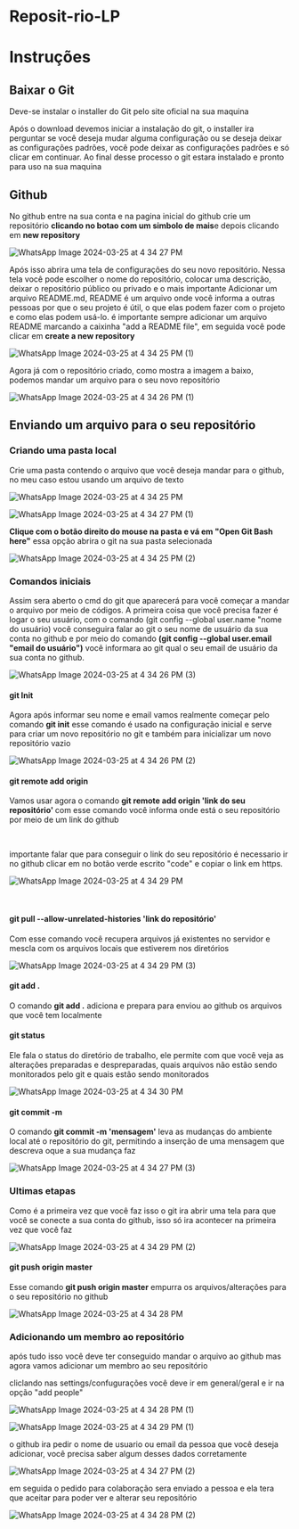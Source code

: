 # Reposit-rio-LP
<h1>Instruções</h1>

<h2>Baixar o Git</h2>
<p>Deve-se instalar o installer do Git pelo site oficial na sua maquina</p>
<p>Após o download devemos iniciar a instalação do git, o installer ira perguntar se você deseja mudar alguma configuração ou se deseja deixar as configurações padrões, você pode deixar as configurações padrões e só clicar em continuar. Ao final desse processo o git estara instalado e pronto para uso na sua maquina</p>

<h2>Github</h2>

  <p>No github entre na sua conta e na pagina inicial do github crie um repositório <strong>clicando no botao com um simbolo de       mais</strong>e depois clicando em <strong>new repository</strong></p>

![WhatsApp Image 2024-03-25 at 4 34 27 PM](https://github.com/hudson12345/Reposit-rio-LP/assets/105759351/c3fd2066-5a0c-4dd7-a5b8-502a375f41c5)
  
   <p>Após isso abrira uma tela de configurações do seu novo repositório. Nessa tela você pode escolher o nome do repositório, 
   colocar uma descrição, deixar o repositório público ou privado e o mais importante Adicionar um arquivo README.md, README é       um arquivo onde você informa a outras pessoas por que o seu projeto é útil, o que elas podem fazer com o projeto e como elas      podem usá-lo. é importante sempre adicionar um arquivo README marcando a caixinha "add a README file", em seguida você pode       clicar em <strong>create a new repository</strong> </p>

   ![WhatsApp Image 2024-03-25 at 4 34 25 PM (1)](https://github.com/hudson12345/Reposit-rio-LP/assets/105759351/bfd6c13c-03e0-4d2d-8640-25dfd3772c6c)

  <p>Agora já com o repositório criado, como mostra a imagem a baixo, podemos mandar um arquivo para o seu novo repositório</p>

![WhatsApp Image 2024-03-25 at 4 34 26 PM (1)](https://github.com/hudson12345/Reposit-rio-LP/assets/105759351/c78032dc-17d7-431c-aa34-7e7eed532925)

<h2>Enviando um arquivo para o seu repositório</h2>
  <h3>Criando uma pasta local</h3>
   <p>Crie uma pasta contendo o arquivo que você deseja mandar para o github, no meu caso estou usando um arquivo de texto</p>

![WhatsApp Image 2024-03-25 at 4 34 25 PM](https://github.com/hudson12345/Reposit-rio-LP/assets/105759351/f4647fc8-2f24-419c-9a8e-6f62c7cfd32d)

![WhatsApp Image 2024-03-25 at 4 34 27 PM (1)](https://github.com/hudson12345/Reposit-rio-LP/assets/105759351/ee4102fc-b9ab-4227-92e0-23b816f32c07)

  <p> <strong>Clique com o botão direito do mouse na pasta e vá em "Open Git Bash here"</strong> essa opção abrira o git na sua pasta selecionada</p>

![WhatsApp Image 2024-03-25 at 4 34 25 PM (2)](https://github.com/hudson12345/Reposit-rio-LP/assets/105759351/6e97e8f2-bfb7-4673-9ab7-3219306308ff)

<h3>Comandos iniciais</h3>
  <p>Assim sera aberto o cmd do git que aparecerá para você começar a mandar o arquivo por meio de códigos.
   A primeira coisa que você precisa fazer é logar o seu usuário, com o comando <stong>(git config --global user.name "nome do usuário)</stong> você conseguira falar ao git o seu nome de usuário da sua conta no github e por meio do comando <strong>(git config --global user.email "email do usuário")</strong> você informara ao git qual o seu email de usuário da sua conta no github.
 </p>

 ![WhatsApp Image 2024-03-25 at 4 34 26 PM (3)](https://github.com/hudson12345/Reposit-rio-LP/assets/105759351/228e8701-81e2-4a00-a689-88a52f38ace7)

 <h4>git Init</h4>
  <p>Agora após informar seu nome e email vamos realmente começar pelo comando <strong>git init</strong> esse comando é usado na configuração inicial e serve para criar um novo repositório no git e também para inicializar um novo repositório vazio</p>

![WhatsApp Image 2024-03-25 at 4 34 26 PM (2)](https://github.com/hudson12345/Reposit-rio-LP/assets/105759351/0b6961f9-1c2b-4bc9-acbd-33bdb04e00f5)

<h4>git remote add origin</h4>
  <p>Vamos usar agora o comando <strong>git remote add origin 'link do seu repositório' </strong> com esse comando você informa onde está o seu repositório por meio de um link do github</p>

  
  <br>
  <p>importante falar que para conseguir o link do seu repositório é necessario ir no github clicar em no botão verde escrito "code" e copiar o link em https.</p>

![WhatsApp Image 2024-03-25 at 4 34 29 PM](https://github.com/hudson12345/Reposit-rio-LP/assets/105759351/e57acdcb-9d6e-43e4-9269-a021a4726294)
  
  <br>
<h4>git pull --allow-unrelated-histories 'link do repositório'</h4>
 <p>Com esse comando você recupera arquivos já existentes no servidor e mescla com os arquivos locais que estiverem nos diretórios</p>

![WhatsApp Image 2024-03-25 at 4 34 29 PM (3)](https://github.com/hudson12345/Reposit-rio-LP/assets/105759351/2afe7fff-93ee-4231-8cc8-8e816ead58c6)

<h4>git add .</h4>
 <p>O comando <strong>git add .</strong> adiciona e prepara para enviou ao github os arquivos que você tem localmente</p>

<h4>git status</h4>
  <p>Ele fala o status do diretório de trabalho, ele permite com que você veja as alterações preparadas e despreparadas, quais arquivos não estão sendo monitorados pelo git e quais estão sendo monitorados</p>  

![WhatsApp Image 2024-03-25 at 4 34 30 PM](https://github.com/hudson12345/Reposit-rio-LP/assets/105759351/8917b37e-47a9-4bc4-be3c-805f8d3893b7)

<h4>git commit -m</h4>
  <p>O comando <strong>git commit -m 'mensagem'</strong> leva as mudanças do ambiente local até o repositório do git, permitindo a inserção de uma mensagem que descreva oque a sua mudança faz</p>

![WhatsApp Image 2024-03-25 at 4 34 27 PM (3)](https://github.com/hudson12345/Reposit-rio-LP/assets/105759351/b2361570-f6bb-4d48-8f81-f17cc14ba994)

<h3>Ultimas etapas</h3>
  <p>Como é a primeira vez que você faz isso o git ira abrir uma tela para que você se conecte a sua conta do github, isso só ira acontecer na primeira vez que você faz</p>

  ![WhatsApp Image 2024-03-25 at 4 34 29 PM (2)](https://github.com/hudson12345/Reposit-rio-LP/assets/105759351/67ba7f05-431c-4cf5-8d2c-d9bf2c8d424a)

 <h4>git push origin master</h4>
   <p>Esse comando <strong>git push origin master</strong> empurra os arquivos/alterações para o seu repositório no github </p>

![WhatsApp Image 2024-03-25 at 4 34 28 PM](https://github.com/hudson12345/Reposit-rio-LP/assets/105759351/2de92f72-c20b-434a-bd52-b3d99035ef93)

<h3>Adicionando um membro ao repositório</h3>
  <p>após tudo isso você deve ter conseguido mandar o arquivo ao github mas agora vamos adicionar um membro ao seu repositório</p>

  <p>cliclando nas settings/confugurações você deve ir em general/geral e ir na opção "add people"</p>

![WhatsApp Image 2024-03-25 at 4 34 28 PM (1)](https://github.com/hudson12345/Reposit-rio-LP/assets/105759351/f90279fe-f098-4ba4-8091-ac4a9d671667)

  ![WhatsApp Image 2024-03-25 at 4 34 29 PM (1)](https://github.com/hudson12345/Reposit-rio-LP/assets/105759351/9e9d1e1d-b61f-4d45-a67d-1a7d69b5b16d)

  <p>o github ira pedir o nome de usuario ou email da pessoa que você deseja adicionar, você precisa saber algum desses dados corretamente</p>

  ![WhatsApp Image 2024-03-25 at 4 34 27 PM (2)](https://github.com/hudson12345/Reposit-rio-LP/assets/105759351/54df3379-94eb-4fb8-8b28-b01008c0fa55)

  <p>em seguida o pedido para colaboração sera enviado a pessoa e ela tera que aceitar para poder ver e alterar seu repositório</p>

![WhatsApp Image 2024-03-25 at 4 34 28 PM (2)](https://github.com/hudson12345/Reposit-rio-LP/assets/105759351/026c1bd3-3bb4-49d8-93af-034ffac0d5b7)
  
